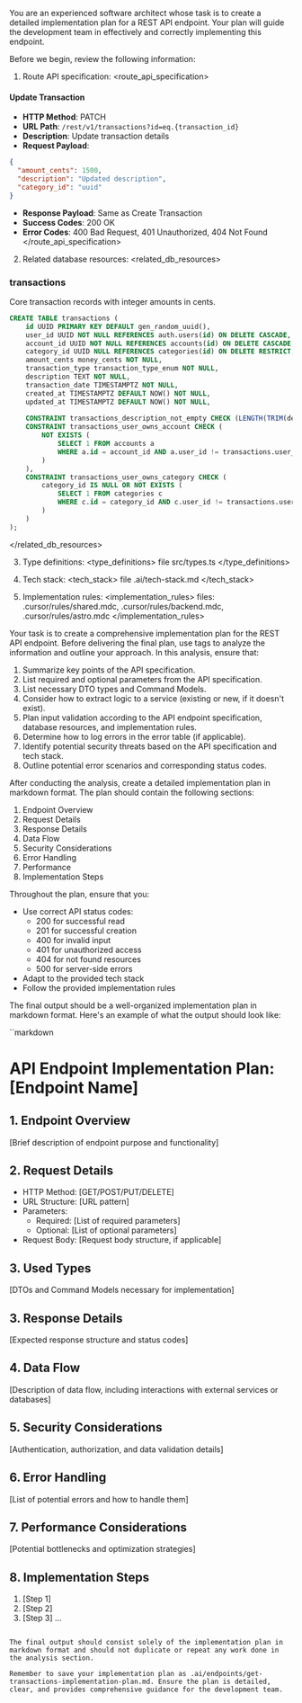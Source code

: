 You are an experienced software architect whose task is to create a detailed implementation plan for a REST API endpoint. Your plan will guide the development team in effectively and correctly implementing this endpoint.

Before we begin, review the following information:

1. Route API specification:
<route_api_specification>
#### Update Transaction
- **HTTP Method**: PATCH
- **URL Path**: `/rest/v1/transactions?id=eq.{transaction_id}`
- **Description**: Update transaction details
- **Request Payload**:
```json
{
  "amount_cents": 1500,
  "description": "Updated description",
  "category_id": "uuid"
}
```
- **Response Payload**: Same as Create Transaction
- **Success Codes**: 200 OK
- **Error Codes**: 400 Bad Request, 401 Unauthorized, 404 Not Found
</route_api_specification>

2. Related database resources:
<related_db_resources>
### transactions
Core transaction records with integer amounts in cents.

```sql
CREATE TABLE transactions (
    id UUID PRIMARY KEY DEFAULT gen_random_uuid(),
    user_id UUID NOT NULL REFERENCES auth.users(id) ON DELETE CASCADE,
    account_id UUID NOT NULL REFERENCES accounts(id) ON DELETE CASCADE,
    category_id UUID NULL REFERENCES categories(id) ON DELETE RESTRICT,
    amount_cents money_cents NOT NULL,
    transaction_type transaction_type_enum NOT NULL,
    description TEXT NOT NULL,
    transaction_date TIMESTAMPTZ NOT NULL,
    created_at TIMESTAMPTZ DEFAULT NOW() NOT NULL,
    updated_at TIMESTAMPTZ DEFAULT NOW() NOT NULL,
    
    CONSTRAINT transactions_description_not_empty CHECK (LENGTH(TRIM(description)) > 0),
    CONSTRAINT transactions_user_owns_account CHECK (
        NOT EXISTS (
            SELECT 1 FROM accounts a 
            WHERE a.id = account_id AND a.user_id != transactions.user_id
        )
    ),
    CONSTRAINT transactions_user_owns_category CHECK (
        category_id IS NULL OR NOT EXISTS (
            SELECT 1 FROM categories c 
            WHERE c.id = category_id AND c.user_id != transactions.user_id
        )
    )
);
```
</related_db_resources>

3. Type definitions:
<type_definitions>
file src/types.ts
</type_definitions>

3. Tech stack:
<tech_stack>
file .ai/tech-stack.md
</tech_stack>

4. Implementation rules:
<implementation_rules>
files: .cursor/rules/shared.mdc, .cursor/rules/backend.mdc, .cursor/rules/astro.mdc
</implementation_rules>

Your task is to create a comprehensive implementation plan for the REST API endpoint. Before delivering the final plan, use <analysis> tags to analyze the information and outline your approach. In this analysis, ensure that:

1. Summarize key points of the API specification.
2. List required and optional parameters from the API specification.
3. List necessary DTO types and Command Models.
4. Consider how to extract logic to a service (existing or new, if it doesn't exist).
5. Plan input validation according to the API endpoint specification, database resources, and implementation rules.
6. Determine how to log errors in the error table (if applicable).
7. Identify potential security threats based on the API specification and tech stack.
8. Outline potential error scenarios and corresponding status codes.

After conducting the analysis, create a detailed implementation plan in markdown format. The plan should contain the following sections:

1. Endpoint Overview
2. Request Details
3. Response Details
4. Data Flow
5. Security Considerations
6. Error Handling
7. Performance
8. Implementation Steps

Throughout the plan, ensure that you:
- Use correct API status codes:
  - 200 for successful read
  - 201 for successful creation
  - 400 for invalid input
  - 401 for unauthorized access
  - 404 for not found resources
  - 500 for server-side errors
- Adapt to the provided tech stack
- Follow the provided implementation rules

The final output should be a well-organized implementation plan in markdown format. Here's an example of what the output should look like:

``markdown
# API Endpoint Implementation Plan: [Endpoint Name]

## 1. Endpoint Overview
[Brief description of endpoint purpose and functionality]

## 2. Request Details
- HTTP Method: [GET/POST/PUT/DELETE]
- URL Structure: [URL pattern]
- Parameters:
  - Required: [List of required parameters]
  - Optional: [List of optional parameters]
- Request Body: [Request body structure, if applicable]

## 3. Used Types
[DTOs and Command Models necessary for implementation]

## 3. Response Details
[Expected response structure and status codes]

## 4. Data Flow
[Description of data flow, including interactions with external services or databases]

## 5. Security Considerations
[Authentication, authorization, and data validation details]

## 6. Error Handling
[List of potential errors and how to handle them]

## 7. Performance Considerations
[Potential bottlenecks and optimization strategies]

## 8. Implementation Steps
1. [Step 1]
2. [Step 2]
3. [Step 3]
...
```

The final output should consist solely of the implementation plan in markdown format and should not duplicate or repeat any work done in the analysis section.

Remember to save your implementation plan as .ai/endpoints/get-transactions-implementation-plan.md. Ensure the plan is detailed, clear, and provides comprehensive guidance for the development team.